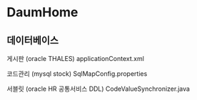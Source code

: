 # DaumHome

## 데이터베이스
게시판 (oracle THALES)
applicationContext.xml

코드관리 (mysql stock)
SqlMapConfig.properties

서블릿 (oracle HR 공통서비스 DDL)
CodeValueSynchronizer.java